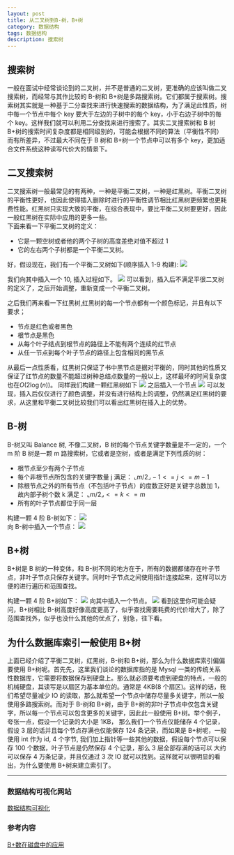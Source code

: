 ```yaml
---
layout: post
title: 从二叉树到B-树，B+树
category: 数据结构
tags: 数据结构
description: 搜索树
---
```


## 搜索树

一般在面试中经常谈论到的二叉树，并不是普通的二叉树，更准确的应该叫做二叉搜索树，而经常与其作比较的 B-树和 B+树是多路搜索树。它们都属于搜索树。搜索树其实就是一种基于二分查找来进行快速搜索的数据结构，为了满足此性质，树中每一个节点中每个 key 要大于左边的子树中的每个 key，小于右边子树中的每个 key。这样我们就可以利用二分查找来进行搜索了。其实二叉搜索树和 B 树 B+树的搜索时间复杂度都是相同级别的，可能会根据不同的算法（平衡性不同）而有所差异，不过最大不同在于 B 树和 B+树一个节点中可以有多个 key，更加适合文件系统这种读写代价大的情景下。

## 二叉搜索树

二叉搜索树一般最常见的有两种，一种是平衡二叉树，一种是红黑树。平衡二叉树的平衡性更好，也因此使得插入删除时进行的平衡性调节相比红黑树更频繁也更耗费性能。红黑树只实现大致的平衡，在综合表现中，要比平衡二叉树要更好，因此一般红黑树在实际中应用的更多一些。  
下面来看一下平衡二叉树的定义：

- 它是一颗空树或者他的两个子树的高度差绝对值不超过 1
- 它的左右两个子树都是一个平衡二叉树。

好，假设现在，我们有一个平衡二叉树如下(顺序插入 1-9 构建):
![](/images/binaery-tree.png)

我们向其中插入一个 10, 插入过程如下。
![](/images/binaery-tree.gif)
可以看到，插入后不满足平很二叉树的定义了，之后开始调整，重新变成一个平衡二叉树。

之后我们再来看一下红黑树,红黑树的每一个节点都有一个颜色标记，并且有以下要求；

- 节点是红色或者黑色
- 根节点是黑色
- 从每个叶子结点到根节点的路径上不能有两个连续的红节点
- 从任一节点到每个叶子节点的路径上包含相同的黑节点

从最后一点性质看，红黑树只保证了书中黑节点是据对平衡的，同时其他的性质又保证了红节点的数量不能超过树种总结点数量的一般以上，这样最坏的时间复杂度也在$O(2\log(n))$。
同样我们构建一颗红黑树如下
![](/images/red-black-tree.png)
之后插入一个节点
![](/images/red-black-tree.gif)
可以发现，插入后仅仅进行了颜色调整，并没有进行结构上的调整，仍然满足红黑树的要求，从这里和平衡二叉树比较我们可以看出红黑树在插入上的优势。

## B-树

B-树又叫 Balance 树, 不像二叉树，B 树的每个节点关键字数量是不一定的，一个 m 阶 B 树是一颗 m 路搜索树，它或者是空树，或者是满足下列性质的树：

- 根节点至少有两个子节点
- 每个非根节点所包含的关键字数量 j 满足： $\llcorner m/2 \lrcorner -1 <= j <= m-1$
- 除根节点之外的所有节点（不包括叶子节点）的度数正好是关键字总数加 1，故内部子树个数 k 满足： $\llcorner m/2 \lrcorner <= k <= m$
- 所有的叶子节点都位于同一层

构建一颗 4 阶 B-树如下：
![](/images/b-tree.png)  
向 B-树中插入一个节点：
![](/images/b-tree.gif)

## B+树

B+树是 B 树的一种变体，和 B-树不同的地方在于，所有的数据都储存在叶子节点，非叶子节点只保存关键字。同时叶子节点之间使用指针连接起来，这样可以方便的进行遍历和范围查找。

构建一颗 4 阶 B+树如下：
![](/images/b+tree.png)
向其中插入一个节点。
![](/images/b+tree.gif)
看到这里你可能会疑问，B+树相比 B-树高度好像高度更高了，似乎查找需要耗费的代价增大了，除了范围查找外，似乎也没什么其他的优点了，别急，往下看。

## 为什么数据库索引一般使用 B+树

上面已经介绍了平衡二叉树，红黑树，B-树和 B+树，那么为什么数据库索引偏偏要使用 B+树呢。首先先，这里我们谈论的数据库指的是 Mysql 一类的传统关系性数据库，它需要将数据保存到硬盘上。那么就必须要考虑到硬盘的特点，一般的机械硬盘，其读写是以扇区为基本单位的。通常是 4KB(8 个扇区)。这样的话，我们希望尽量减少 IO 的读取，那么就希望一个节点中储存尽量多关键字，所以一般使用多路搜索树。而对于 B-树和 B+树，由于 B+树的非叶子节点中仅包含关键字，所以每一个节点可以包含更多的关键字，因此此一般使用 B+树。举个例子，夸张一点，假设一个记录的大小是 1KB， 那么我们一个节点仅能储存 4 个记录，假设 3 层的话并且每个节点存满也仅能保存 124 条记录，而如果是 B+树呢，一般使用 int 作为 id, 4 个字节, 我们加上指针等一些其他的数据，假设每个节点可以保存 100 个数据，叶子节点是仍然保存 4 个记录，那么 3 层全部存满的话可以 大约可以保存 4 万条记录，并且仅通过 3 次 IO 就可以找到。这样就可以很明显的看出，为什么要使用 B+树来建立索引了。

---

### 数据结构可视化网站

[数据结构可视化](https://www.cs.usfca.edu/~galles/visualization/Algorithms.html)

### 参考内容

[B+数在磁盘中的应用](https://www.cnblogs.com/nullzx/p/8978177.html)
